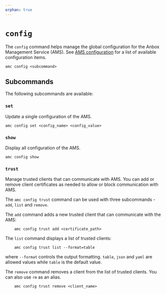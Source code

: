 ```yaml
---
orphan: true
---
```

# `config`

The `config` command helps manage the global configuration for the Anbox Management Service (AMS). See [AMS configuration](https://discourse.ubuntu.com/t/20872) for a list of
available configuration items.

    amc config <subcommand>

## Subcommands

The following subcommands are available:

### `set`

Update a single configuration of the AMS.

    amc config set <config_name> <config_value>

### `show`

Display all configuration of the AMS.

    amc config show

### `trust`

Manage trusted clients that can communicate with AMS. You can add or remove client certificates as needed to allow or block communication with AMS.

The `amc config trust` command can be used with three subcommands - `add`, `list` and `remove`.

The `add` command adds a new trusted client that can communicate with the AMS:

        amc config trust add <certificate_path>

The `list` command displays a list of trusted clients:

        amc config trust list --format=table

where `--format` controls the output formatting. `table`, `json` and `yaml` are allowed values while `table` is the default value.

The `remove` command removes a client from the list of trusted clients. You can also use `rm` as an alias.

        amc config trust remove <client_name>

